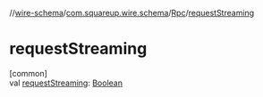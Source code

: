 //[wire-schema](../../../index.md)/[com.squareup.wire.schema](../index.md)/[Rpc](index.md)/[requestStreaming](request-streaming.md)

# requestStreaming

[common]\
val [requestStreaming](request-streaming.md): [Boolean](https://kotlinlang.org/api/latest/jvm/stdlib/kotlin/-boolean/index.html)
